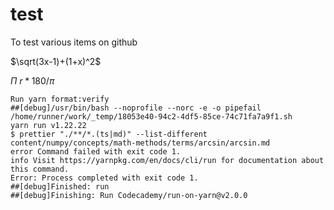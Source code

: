# test
To test various items on github

$\sqrt(3x-1)+(1+x)^2$

$\Pi$
$r*180/\pi$

```shell
Run yarn format:verify
##[debug]/usr/bin/bash --noprofile --norc -e -o pipefail /home/runner/work/_temp/18053e40-94c2-4df5-85ce-74c71fa7a9f1.sh
yarn run v1.22.22
$ prettier "./**/*.(ts|md)" --list-different
content/numpy/concepts/math-methods/terms/arcsin/arcsin.md
error Command failed with exit code 1.
info Visit https://yarnpkg.com/en/docs/cli/run for documentation about this command.
Error: Process completed with exit code 1.
##[debug]Finished: run
##[debug]Finishing: Run Codecademy/run-on-yarn@v2.0.0
```
